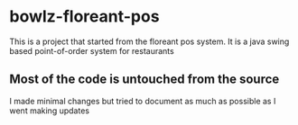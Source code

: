 bowlz-floreant-pos
==================

This is a project that started from the floreant pos system.  It is a java swing based point-of-order system for restaurants

## Most of the code is untouched from the source 
I made minimal changes but tried to document as much as possible as I went making updates
